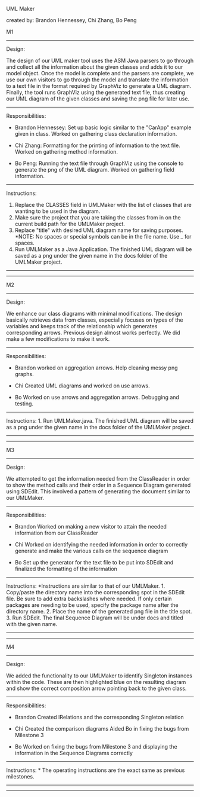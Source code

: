UML Maker

created by: Brandon Hennessey, Chi Zhang, Bo Peng

M1

--------------------

Design:

The design of our UML maker tool uses the ASM Java parsers to go through and collect all the information about the given classes and adds it to our model object. Once the model is complete and the parsers are complete, we use our own visitors to go through the model and translate the information to a text file in the format required by GraphViz to generate a UML diagram. Finally, the tool runs GraphViz using the generated text file, thus creating our UML diagram of the given classes and saving the png file for later use.

--------------------

Responsibilities:

- Brandon Hennessey:
	Set up basic logic similar to the "CarApp" example given in class.
	Worked on gathering class declaration information.
	
- Chi Zhang:
	Formatting for the printing of information to the text file.
	Worked on gathering method information.
	
- Bo Peng:
	Running the text file through GraphViz using the console to generate the png of the UML diagram.
	Worked on gathering field information.
	
--------------------

Instructions:

1. Replace the CLASSES field in UMLMaker with the list of classes that are wanting to be used in the diagram.
2. Make sure the project that you are taking the classes from in on the current build path for the UMLMaker project.
3. Replace "title" with desired UML diagram name for saving purposes.
	*NOTE: No spaces or special symbols can be in the file name. Use _ for spaces.
4. Run UMLMaker as a Java Application. The finished UML diagram will be saved as a png under the given name in the docs folder of the UMLMaker project.

--------------------
--------------------

M2

--------------------

Design:

We enhance  our class diagrams with minimal modifications. The design basically retrieves data from classes, especially focuses on types of the variables and keeps track of the relationship which generates corresponding arrows. Previous design almost works perfectly. We did make a few modifications to make it work.

--------------------

Responsibilities:

- Brandon
	worked on aggregation arrows. Help cleaning messy png graphs.
	
- Chi
	Created UML diagrams and worked on use arrows.
	
- Bo
	Worked on use arrows and aggregation arrows. Debugging and testing.
	
--------------------

Instructions:
	1. Run UMLMaker.java. The finished UML diagram will be saved as a png under the given name in the docs folder of the UMLMaker project.
	
--------------------
--------------------

M3

--------------------

Design:

We attempted to get the information needed from the ClassReader in order to show the method calls and their order in a Sequence Diagram generated using SDEdit. This involved a pattern of generating the document similar to our UMLMaker.

-------------------

Responsibilities:

- Brandon
	Worked on making a new visitor to attain the needed information from our ClassReader
	
- Chi
	Worked on identifying the needed information in order to correctly generate and make the various calls on the sequence diagram
	
- Bo
	Set up the generator for the text file to be put into SDEdit and finalized the formatting of the information
	
-------------------

Instructions:
	*Instructions are similar to that of our UMLMaker.
	1. Copy/paste the directory name into the corresponding spot in the SDEdit file. Be sure to add extra backslashes where needed. If only certain packages are needing to be used, specify the package name after the directory name.
	2. Place the name of the generated png file in the title spot.
	3. Run SDEdit. The final Sequence Diagram will be under docs and titled with the given name.
	
--------------------
--------------------

M4

--------------------

Design:

We added the functionality to our UMLMaker to identify Singleton instances within the code. These are then highlighted blue on the resulting diagram and show the correct composition arrow pointing back to the given class.

--------------------

Responsibilities:

- Brandon
	Created IRelations and the corresponding Singleton relation
	
- Chi
	Created the comparison diagrams
	Aided Bo in fixing the bugs from Milestone 3
	
- Bo
	Worked on fixing the bugs from Milestone 3 and displaying the information in the Sequence Diagrams correctly
	
--------------------

Instructions:
	* The operating instructions are the exact same as previous milestones.
	
--------------------
--------------------